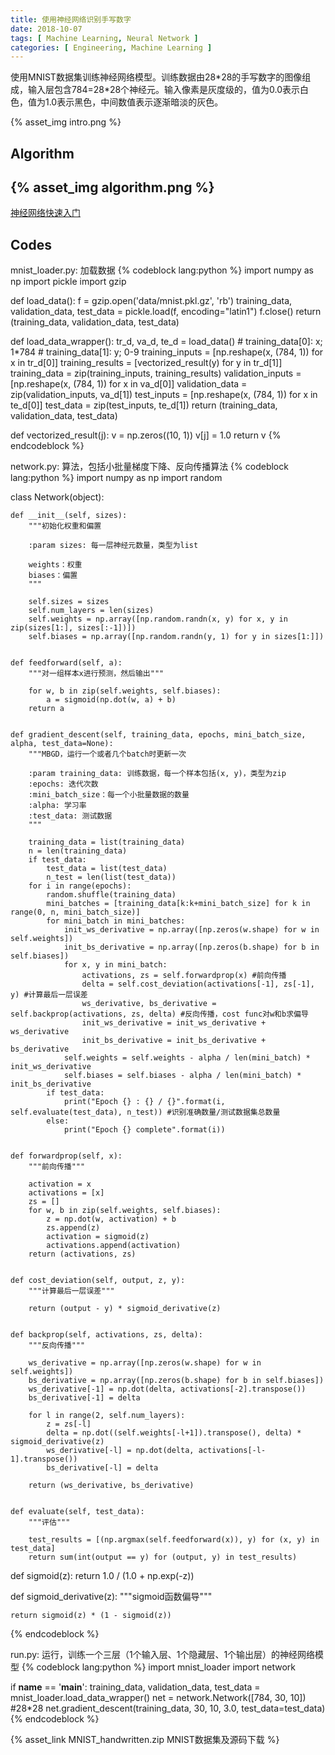 ```yaml
---
title: 使用神经网络识别手写数字
date: 2018-10-07
tags: [ Machine Learning, Neural Network ]
categories: [ Engineering, Machine Learning ]
---
```


使用MNIST数据集训练神经网络模型。训练数据由28\*28的手写数字的图像组成，输入层包含784=28\*28个神经元。输入像素是灰度级的，值为0.0表示白色，值为1.0表示黑色，中间数值表示逐渐暗淡的灰色。

{% asset_img  intro.png %}

<!--more-->

## Algorithm

{% asset_img  algorithm.png %}
---
[神经网络快速入门](/2018/10/30/ML-NeuralNetworkPPT/)

## Codes

mnist_loader.py: 加载数据
{% codeblock lang:python %}
import numpy as np
import pickle
import gzip

def load_data():
    f = gzip.open('data/mnist.pkl.gz', 'rb')
    training_data, validation_data, test_data = pickle.load(f, encoding="latin1")
    f.close()
    return (training_data, validation_data, test_data)

def load_data_wrapper():
    tr_d, va_d, te_d = load_data()
    # training_data[0]: x; 1*784
    # training_data[1]: y; 0-9
    training_inputs = [np.reshape(x, (784, 1)) for x in tr_d[0]]
    training_results = [vectorized_result(y) for y in tr_d[1]]
    training_data = zip(training_inputs, training_results)
    validation_inputs = [np.reshape(x, (784, 1)) for x in va_d[0]]
    validation_data = zip(validation_inputs, va_d[1])
    test_inputs = [np.reshape(x, (784, 1)) for x in te_d[0]]
    test_data = zip(test_inputs, te_d[1])
    return (training_data, validation_data, test_data)

def vectorized_result(j):
    v = np.zeros((10, 1))
    v[j] = 1.0
    return v
{% endcodeblock %}


network.py: 算法，包括小批量梯度下降、反向传播算法
{% codeblock lang:python %}
import numpy as np
import random

class Network(object):
    
    def __init__(self, sizes):
        """初始化权重和偏置
        
        :param sizes: 每一层神经元数量，类型为list
        
        weights：权重
        biases：偏置
        """
        
        self.sizes = sizes
        self.num_layers = len(sizes)
        self.weights = np.array([np.random.randn(x, y) for x, y in zip(sizes[1:], sizes[:-1])])
        self.biases = np.array([np.random.randn(y, 1) for y in sizes[1:]])
        
    
    def feedforward(self, a):
        """对一组样本x进行预测，然后输出"""
        
        for w, b in zip(self.weights, self.biases):
            a = sigmoid(np.dot(w, a) + b)
        return a
        
    
    def gradient_descent(self, training_data, epochs, mini_batch_size, alpha, test_data=None):
        """MBGD，运行一个或者几个batch时更新一次
        
        :param training_data: 训练数据，每一个样本包括(x, y)，类型为zip
        :epochs: 迭代次数
        :mini_batch_size：每一个小批量数据的数量
        :alpha: 学习率
        :test_data: 测试数据
        """
        
        training_data = list(training_data)
        n = len(training_data)
        if test_data: 
            test_data = list(test_data)
            n_test = len(list(test_data))
        for i in range(epochs):
            random.shuffle(training_data)
            mini_batches = [training_data[k:k+mini_batch_size] for k in range(0, n, mini_batch_size)]
            for mini_batch in mini_batches:
                init_ws_derivative = np.array([np.zeros(w.shape) for w in self.weights])
                init_bs_derivative = np.array([np.zeros(b.shape) for b in self.biases])
                for x, y in mini_batch:
                    activations, zs = self.forwardprop(x) #前向传播
                    delta = self.cost_deviation(activations[-1], zs[-1], y) #计算最后一层误差
                    ws_derivative, bs_derivative = self.backprop(activations, zs, delta) #反向传播，cost func对w和b求偏导
                    init_ws_derivative = init_ws_derivative + ws_derivative
                    init_bs_derivative = init_bs_derivative + bs_derivative
                self.weights = self.weights - alpha / len(mini_batch) * init_ws_derivative
                self.biases = self.biases - alpha / len(mini_batch) * init_bs_derivative
            if test_data:
                print("Epoch {} : {} / {}".format(i, self.evaluate(test_data), n_test)) #识别准确数量/测试数据集总数量
            else:
                print("Epoch {} complete".format(i))


    def forwardprop(self, x):
        """前向传播"""
        
        activation = x
        activations = [x]
        zs = []
        for w, b in zip(self.weights, self.biases):
            z = np.dot(w, activation) + b
            zs.append(z)
            activation = sigmoid(z)
            activations.append(activation)
        return (activations, zs)


    def cost_deviation(self, output, z, y):
        """计算最后一层误差"""
        
        return (output - y) * sigmoid_derivative(z)
    
    
    def backprop(self, activations, zs, delta):
        """反向传播"""
        
        ws_derivative = np.array([np.zeros(w.shape) for w in self.weights])
        bs_derivative = np.array([np.zeros(b.shape) for b in self.biases])
        ws_derivative[-1] = np.dot(delta, activations[-2].transpose())
        bs_derivative[-1] = delta
        
        for l in range(2, self.num_layers):
            z = zs[-l]
            delta = np.dot((self.weights[-l+1]).transpose(), delta) * sigmoid_derivative(z)
            ws_derivative[-l] = np.dot(delta, activations[-l-1].transpose())
            bs_derivative[-l] = delta
        
        return (ws_derivative, bs_derivative)
     
        
    def evaluate(self, test_data):
        """评估"""
        
        test_results = [(np.argmax(self.feedforward(x)), y) for (x, y) in test_data]
        return sum(int(output == y) for (output, y) in test_results)
    

def sigmoid(z):
    return 1.0 / (1.0 + np.exp(-z))


def sigmoid_derivative(z):
    """sigmoid函数偏导"""
    
    return sigmoid(z) * (1 - sigmoid(z))
{% endcodeblock %}


run.py: 运行，训练一个三层（1个输入层、1个隐藏层、1个输出层）的神经网络模型
{% codeblock lang:python %}
import mnist_loader
import network

if __name__ == '__main__':
    training_data, validation_data, test_data = mnist_loader.load_data_wrapper()
    net = network.Network([784, 30, 10]) #28*28
    net.gradient_descent(training_data, 30, 10, 3.0, test_data=test_data)
{% endcodeblock %}

{% asset_link  MNIST_handwritten.zip MNIST数据集及源码下载 %}